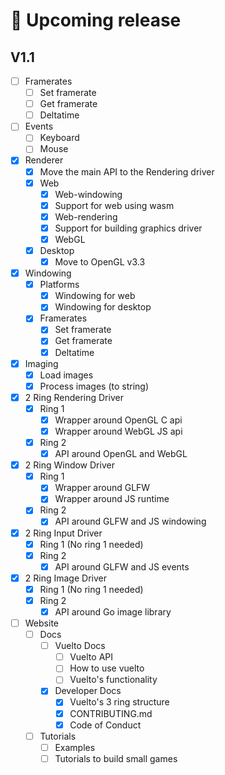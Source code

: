 # 📅 Upcoming release
## V1.1

- [ ] Framerates
    - [ ] Set framerate
    - [ ] Get framerate
    - [ ] Deltatime

- [ ] Events
    - [ ] Keyboard
    - [ ] Mouse

- [x] Renderer
    - [x] Move the main API to the Rendering driver
    - [x] Web
        - [x] Web-windowing
        - [x] Support for web using wasm
        - [x] Web-rendering
        - [x] Support for building graphics driver
        - [x] WebGL
    - [x] Desktop
      - [x] Move to OpenGL v3.3

- [x] Windowing
    - [x] Platforms
        - [x] Windowing for web
        - [x] Windowing for desktop
  - [x] Framerates
      - [x] Set framerate
      - [x] Get framerate
      - [x] Deltatime

- [x] Imaging
    - [x] Load images
    - [x] Process images (to string)

- [x] 2 Ring Rendering Driver
    - [x] Ring 1
        - [x] Wrapper around OpenGL C api
        - [x] Wrapper around WebGL JS api
    - [x] Ring 2
        - [x] API around OpenGL and WebGL

- [x] 2 Ring Window Driver
    - [x] Ring 1
        - [x] Wrapper around GLFW
        - [x] Wrapper around JS runtime
    - [x] Ring 2
        - [x] API around GLFW and JS windowing

- [x] 2 Ring Input Driver
    - [x] Ring 1 (No ring 1 needed)
    - [x] Ring 2
        - [x] API around GLFW and JS events

- [x] 2 Ring Image Driver
    - [x] Ring 1 (No ring 1 needed)
    - [x] Ring 2
        - [x] API around Go image library

- [ ] Website
    - [ ] Docs
        - [ ] Vuelto Docs
            - [ ] Vuelto API
            - [ ] How to use vuelto
            - [ ] Vuelto's functionality
        - [x] Developer Docs
            - [x] Vuelto's 3 ring structure
            - [x] CONTRIBUTING.md
            - [x] Code of Conduct
    - [ ] Tutorials
        - [ ] Examples
        - [ ] Tutorials to build small games
